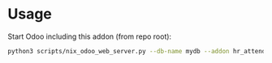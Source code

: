 # Usage

Start Odoo including this addon (from repo root):

```bash
python3 scripts/nix_odoo_web_server.py --db-name mydb --addon hr_attendance_rfid
```
